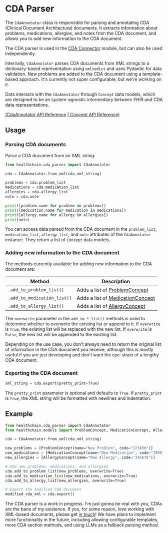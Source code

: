 # CDA Parser

The `CdaAnnotator` class is responsible for parsing and annotating CDA (Clinical Document Architecture) documents. It extracts information about problems, medications, allergies, and notes from the CDA document, and allows you to add new information to the CDA document.

The CDA parser is used in the [CDA Connector](../pipeline/connectors/cdaconnector.md) module, but can also be used independently.

Internally, `CdaAnnotator` parses CDA documents from XML strings to a dictionary-based representation using `xmltodict` and uses Pydantic for data validation. New problems are added to the CDA document using a template-based approach. It's currently not super configurable, but we're working on it.

Data interacts with the `CdaAnnotator` through `Concept` data models, which are designed to be an system-agnostic intermediary between FHIR and CDA data representations.

[(CdaAnnotator API Reference](../../api/cda_parser.md) [| Concept API Reference)](../../api/data_models.md#healthchain.models.data.concept)

## Usage

### Parsing CDA documents

Parse a CDA document from an XML string:

```python
from healthchain.cda_parser import CdaAnnotator

cda = CdaAnnotator.from_xml(cda_xml_string)

problems = cda.problem_list
medications = cda.medication_list
allergies = cda.allergy_list
note = cda.note

print([problem.name for problem in problems])
print([medication.name for medication in medications])
print([allergy.name for allergy in allergies])
print(note)
```

You can access data parsed from the CDA document in the `problem_list`, `medication_list`, `allergy_list`, and `note` attributes of the `CdaAnnotator` instance. They return a list of `Concept` data models.

### Adding new information to the CDA document

The methods currently available for adding new information to the CDA document are:

| Method | Description |
|--------|-------------|
| `.add_to_problem_list()` | Adds a list of [ProblemConcept](../../api/data_models.md#healthchain.models.data.concept.ProblemConcept) |
| `.add_to_medication_list()` | Adds a list of [MedicationConcept](../../api/data_models.md#healthchain.models.data.concept.MedicationConcept) |
| `.add_to_allergy_list()` | Adds a list of [AllergyConcept](../../api/data_models.md#healthchain.models.data.concept.AllergyConcept) |

The `overwrite` parameter in the `add_to_*_list()` methods is used to determine whether to overwrite the existing list or append to it. If `overwrite` is `True`, the existing list will be replaced with the new list. If `overwrite` is `False`, the new list will be appended to the existing list.

Depending on the use case, you don't always need to return the original list of information in the CDA document you receive, although this is mostly useful if you are just developing and don't want the eye-strain of a lengthy CDA document.

### Exporting the CDA document

```python
xml_string = cda.export(pretty_print=True)
```

The `pretty_print` parameter is optional and defaults to `True`. If `pretty_print` is `True`, the XML string will be formatted with newlines and indentation.

## Example

```python
from healthchain.cda_parser import CdaAnnotator
from healthchain.models import ProblemConcept, MedicationConcept, AllergyConcept

cda = CdaAnnotator.from_xml(cda_xml_string)

new_problems = [ProblemConcept(name="New Problem", code="123456")]
new_medications = [MedicationConcept(name="New Medication", code="789012")]
new_allergies = [AllergyConcept(name="New Allergy", code="345678")]

# Add new problems, medications, and allergies
cda.add_to_problem_list(new_problems, overwrite=True)
cda.add_to_medication_list(new_medications, overwrite=True)
cda.add_to_allergy_list(new_allergies, overwrite=True)

# Export the modified CDA document
modified_cda_xml = cda.export()
```

The CDA parser is a work in progress. I'm just gonna be real with you, CDAs are the bane of my existence. If you, for some reason, love working with XML-based documents, please get [in touch](https://discord.gg/UQC6uAepUz)! We have plans to implement more functionality in the future, including allowing configurable templates, more CDA section methods, and using LLMs as a fallback parsing method.
